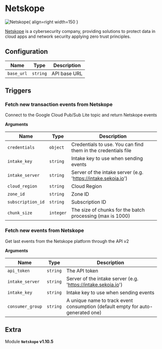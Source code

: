 # Netskope

![Netskope](/assets/playbooks/library/netskope.png){ align=right width=150 }

[Netskope](https://www.netskope.com/) is a cybersecurity company, providing solutions to protect data in cloud apps and network security applying zero trust principles.

## Configuration

| Name      |  Type   |  Description  |
| --------- | ------- | --------------------------- |
| `base_url` | `string` | API base URL |

## Triggers

### Fetch new transaction events from Netskope

Connect to the Google Cloud Pub/Sub Lite topic and return Netskope events

**Arguments**

| Name      |  Type   |  Description  |
| --------- | ------- | --------------------------- |
| `credentials` | `object` | Credentials to use. You can find them in the credentials file |
| `intake_key` | `string` | Intake key to use when sending events |
| `intake_server` | `string` | Server of the intake server (e.g. 'https://intake.sekoia.io') |
| `cloud_region` | `string` | Cloud Region |
| `zone_id` | `string` | Zone ID |
| `subscription_id` | `string` | Subscription ID |
| `chunk_size` | `integer` | The size of chunks for the batch processing (max is 1000) |


### Fetch new events from Netskope

Get last events from the Netskope platform through the API v2

**Arguments**

| Name      |  Type   |  Description  |
| --------- | ------- | --------------------------- |
| `api_token` | `string` | The API token |
| `intake_server` | `string` | Server of the intake server (e.g. 'https://intake.sekoia.io') |
| `intake_key` | `string` | Intake key to use when sending events |
| `consumer_group` | `string` | A unique name to track event consumption (default empty for auto-generated one) |


## Extra

Module **`Netskope` v1.10.5**